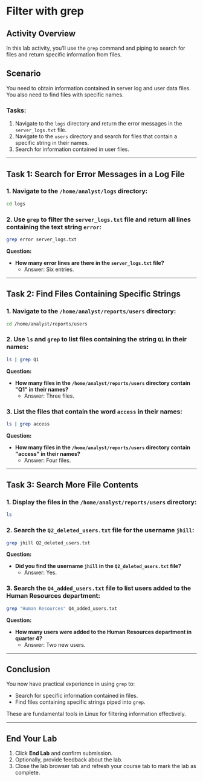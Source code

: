 # Filter with grep

## Activity Overview
In this lab activity, you’ll use the `grep` command and piping to search for files and return specific information from files. 

## Scenario
You need to obtain information contained in server log and user data files. You also need to find files with specific names.

### Tasks:
1. Navigate to the `logs` directory and return the error messages in the `server_logs.txt` file.
2. Navigate to the `users` directory and search for files that contain a specific string in their names.
3. Search for information contained in user files.

---

## Task 1: Search for Error Messages in a Log File

### 1. Navigate to the `/home/analyst/logs` directory:
```bash
cd logs
```

### 2. Use `grep` to filter the `server_logs.txt` file and return all lines containing the text string `error`:
```bash
grep error server_logs.txt
```

**Question:**
- **How many error lines are there in the `server_logs.txt` file?**
  - Answer: Six entries.

---

## Task 2: Find Files Containing Specific Strings

### 1. Navigate to the `/home/analyst/reports/users` directory:
```bash
cd /home/analyst/reports/users
```

### 2. Use `ls` and `grep` to list files containing the string `Q1` in their names:
```bash
ls | grep Q1
```

**Question:**
- **How many files in the `/home/analyst/reports/users` directory contain "Q1" in their names?**
  - Answer: Three files.

### 3. List the files that contain the word `access` in their names:
```bash
ls | grep access
```

**Question:**
- **How many files in the `/home/analyst/reports/users` directory contain "access" in their names?**
  - Answer: Four files.

---

## Task 3: Search More File Contents

### 1. Display the files in the `/home/analyst/reports/users` directory:
```bash
ls
```

### 2. Search the `Q2_deleted_users.txt` file for the username `jhill`:
```bash
grep jhill Q2_deleted_users.txt
```

**Question:**
- **Did you find the username `jhill` in the `Q2_deleted_users.txt` file?**
  - Answer: Yes.

### 3. Search the `Q4_added_users.txt` file to list users added to the Human Resources department:
```bash
grep "Human Resources" Q4_added_users.txt
```

**Question:**
- **How many users were added to the Human Resources department in quarter 4?**
  - Answer: Two new users.

---

## Conclusion
You now have practical experience in using `grep` to:
- Search for specific information contained in files.
- Find files containing specific strings piped into `grep`.

These are fundamental tools in Linux for filtering information effectively.

---

## End Your Lab
1. Click **End Lab** and confirm submission.
2. Optionally, provide feedback about the lab.
3. Close the lab browser tab and refresh your course tab to mark the lab as complete.
